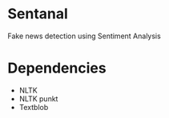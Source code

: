 # Sentanal
Fake news detection using Sentiment Analysis

# Dependencies
- NLTK
- NLTK punkt
- Textblob